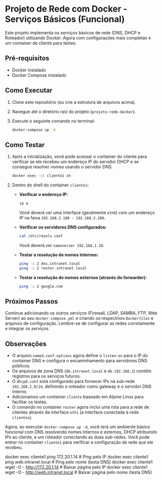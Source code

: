 # Projeto de Rede com Docker - Serviços Básicos (Funcional)

Este projeto implementa os serviços básicos de rede (DNS, DHCP e Roteador) utilizando Docker. Agora com configurações mais completas e um container de cliente para testes.

## Pré-requisitos

* Docker instalado
* Docker Compose instalado

## Como Executar

1.  Clone este repositório (ou crie a estrutura de arquivos acima).
2.  Navegue até o diretório raiz do projeto (`projeto-rede-docker`).
3.  Execute o seguinte comando no terminal:

    ```bash
    docker-compose up -d
    ```

## Como Testar

1.  Após a inicialização, você pode acessar o container do cliente para verificar se ele recebeu um endereço IP do servidor DHCP e se consegue resolver nomes usando o servidor DNS.

    ```bash
    docker exec -it cliente1 sh
    ```

2.  Dentro do shell do container `cliente1`:

    * **Verificar o endereço IP:**
        ```bash
        ip a
        ```
        Você deverá ver uma interface (geralmente `eth0`) com um endereço IP na faixa `192.168.2.100 - 192.168.2.200`.

    * **Verificar os servidores DNS configurados:**
        ```bash
        cat /etc/resolv.conf
        ```
        Você deverá ver `nameserver 192.168.1.10`.

    * **Testar a resolução de nomes internos:**
        ```bash
        ping -c 2 dns.intranet.local
        ping -c 2 router.intranet.local
        ```

    * **Testar a resolução de nomes externos (através do forwarder):**
        ```bash
        ping -c 2 google.com
        ```

## Próximos Passos

Continue adicionando os outros serviços (Firewall, LDAP, SAMBA, FTP, Web Server) ao seu `docker-compose.yml` e criando os respectivos `Dockerfiles` e arquivos de configuração. Lembre-se de configurar as redes corretamente e integrar os serviços.

## Observações

* O arquivo `named.conf.options` agora define o `listen-on` para o IP do container DNS e configura o encaminhamento para servidores DNS públicos.
* Os arquivos de zona DNS (`db.intranet.local` e `db.192.168.1`) contêm registros para os serviços futuros.
* O `dhcpd.conf` está configurado para fornecer IPs na sub-rede `192.168.2.0/24`, definindo o roteador como gateway e o servidor DNS interno.
* Adicionamos um container `cliente` baseado em Alpine Linux para facilitar os testes.
* O comando no container `router` agora inclui uma rota para a rede de clientes através da interface `eth1` (a interface conectada à rede `clientes`).

Agora, ao executar `docker-compose up -d`, você terá um ambiente básico funcional com DNS resolvendo nomes internos e externos, DHCP atribuindo IPs ao cliente, e um roteador conectando as duas sub-redes. Você pode entrar no container `cliente1` para verificar a configuração de rede que ele recebeu.



docker exec cliente1 ping 172.20.1.14 # Ping pelo IP
docker exec cliente1 ping web.intranet.local # Ping pelo nome (testa DNS)
docker exec cliente1 wget -O - http://172.20.1.14 # Baixar página pelo IP
docker exec cliente1 wget -O - http://web.intranet.local # Baixar página pelo nome (testa DNS)